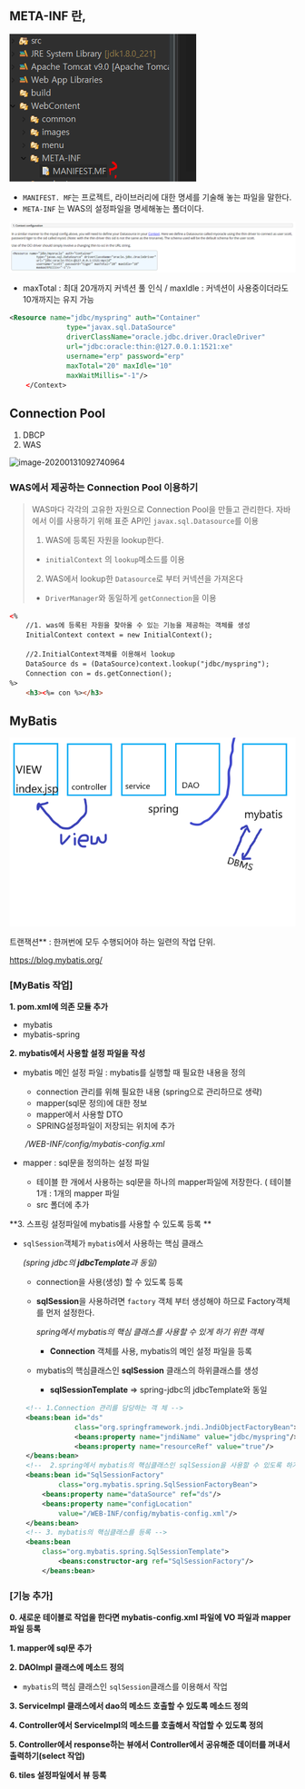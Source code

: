 ## META-INF 란,



![image-20200131093012127](images/image-20200131093012127.png)

* `MANIFEST. MF`는 프로젝트, 라이브러리에 대한 명세를 기술해 놓는 파일을 말한다.
* `META-INF` 는  WAS의 설정파일을 명세해놓는 폴더이다.

![image-20200131094041270](images/image-20200131094041270.png)

* maxTotal : 최대 20개까지 커넥션 풀 인식 / maxIdle : 커넥션이 사용중이더라도 10개까지는 유지 가능 

```xml
<Resource name="jdbc/myspring" auth="Container"
              type="javax.sql.DataSource"
              driverClassName="oracle.jdbc.driver.OracleDriver"
              url="jdbc:oracle:thin:@127.0.0.1:1521:xe"
              username="erp" password="erp"
              maxTotal="20" maxIdle="10" 
              maxWaitMillis="-1"/>
	</Context>
```



## Connection Pool

1. DBCP
2. WAS

![image-20200131092740964](C:\Users\sec\AppData\Roaming\Typora\typora-user-images\image-20200131092740964.png)



### WAS에서 제공하는 Connection Pool 이용하기

> WAS마다 각각의 고유한 자원으로 Connection Pool을 만들고 관리한다. 자바에서 이를 사용하기 위해 표준 API인 `javax.sql.Datasource`를 이용
> 	1. WAS에 등록된 자원을 lookup한다.
> 	- `initialContext` 의 `lookup`메소드를 이용
> 	2. WAS에서 lookup한 `Datasource`로 부터 커넥션을 가져온다
> 	- `DriverManager`와 동일하게 `getConnection`을 이용

```html
<%
	//1. was에 등록된 자원을 찾아올 수 있는 기능을 제공하는 객체를 생성
	InitialContext context = new InitialContext();
	
	//2.InitialContext객체를 이용해서 lookup
	DataSource ds = (DataSource)context.lookup("jdbc/myspring");
	Connection con = ds.getConnection();
%>
	<h3><%= con %></h3>
```

## MyBatis

![image-20200131125056570](images/image-20200131125056570.png) 

트랜잭션** :  한꺼번에 모두 수행되어야 하는 일련의 작업 단위.

https://blog.mybatis.org/

### [MyBatis 작업]

**1. pom.xml에 의존 모듈 추가**

* mybatis
* mybatis-spring

**2. mybatis에서 사용할 설정 파일을 작성**

* mybatis 메인 설정 파일 : mybatis를 실행할 때 필요한 내용을 정의

  * connection 관리를 위해 필요한 내용 (spring으로 관리하므로 생략)
  * mapper(sql문 정의)에 대한 정보
  * mapper에서 사용할 DTO
  * SPRING설정파일이 저장되는 위치에 추가

  ​       */WEB-INF/config/mybatis-config.xml*

* mapper : sql문을 정의하는 설정 파일
  * 테이블 한 개에서 사용하는 sql문을 하나의 mapper파일에 저장한다. ( 테이블 1개 : 1개의 mapper 파일
  * src 폴더에 추가

**3. 스프링 설정파일에 mybatis를 사용할 수 있도록 등록 **

* `sqlSession`객체가 `mybatis`에서 사용하는 핵심 클래스

  *(spring jdbc의 **jdbcTemplate**과 동일)*

  * connection을 사용(생성) 할 수 있도록 등록

  * **sqlSession**을 사용하려면 `factory` 객체 부터 생성해야 하므로 Factory객체를 먼저 설정한다. 

    *spring에서 mybatis의 핵심 클래스를 사용할 수 있게 하기 위한 객체*

    * **Connection** 객체를 사용, mybatis의 메인 설정 파일을 등록

  * mybatis의 핵심클래스인 **sqlSession** 클래스의 하위클래스를 생성

    * **sqlSessionTemplate** => spring-jdbc의 jdbcTemplate와 동일

```xml
	<!-- 1.Connection 관리를 담당하는 객 체 -->
	<beans:bean id="ds"
				class="org.springframework.jndi.JndiObjectFactoryBean">
				<beans:property name="jndiName" value="jdbc/myspring"/>
				<beans:property name="resourceRef" value="true"/>
	</beans:bean>
	<!--  2.spring에서 mybatis의 핵심클래스인 sqlSession을 사용할 수 있도록 하기 위해 생성-->
	<beans:bean id="SqlSessionFactory"
			class="org.mybatis.spring.SqlSessionFactoryBean">
		<beans:property name="dataSource" ref="ds"/>		
		<beans:property name="configLocation"
			value="/WEB-INF/config/mybatis-config.xml"/>	
	</beans:bean>
	<!-- 3. mybatis의 핵심클래스를 등록 -->
	<beans:bean
		class="org.mybatis.spring.SqlSessionTemplate">
			<beans:constructor-arg ref="SqlSessionFactory"/>
		</beans:bean>						
```



### [기능 추가]

**0. 새로운 테이블로 작업을 한다면 mybatis-config.xml 파일에 VO 파일과 mapper파일 등록**

**1. mapper에 sql문 추가**

**2. DAOImpl 클래스에 메소드 정의**

* `mybatis`의 핵심 클래스인 `sqlSession`클래스를 이용해서 작업

**3. ServiceImpl 클래스에서 dao의 메소드 호출할 수 있도록 메소드 정의**

**4. Controller에서 ServiceImpl의 메소드를 호출해서 작업할 수 있도록 정의**

**5. Controller에서 response하는 뷰에서 Controller에서 공유해준 데이터를 꺼내서 출력하기(select 작업)**

**6. tiles 설정파일에서 뷰 등록**














